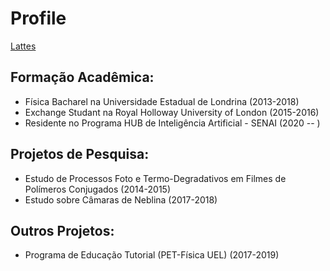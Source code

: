 # Profile
[Lattes](http://lattes.cnpq.br/9141359451514970)

## Formação Acadêmica:
* Física Bacharel na Universidade Estadual de Londrina (2013-2018)
* Exchange Studant na Royal Holloway University of London  (2015-2016)
* Residente no Programa HUB de Inteligência Artificial - SENAI (2020 -- )

## Projetos de Pesquisa:
* Estudo de Processos Foto e Termo-Degradativos em Filmes de Polímeros Conjugados (2014-2015)
* Estudo sobre Câmaras de Neblina (2017-2018)

## Outros Projetos:
* Programa de Educação Tutorial (PET-Física UEL) (2017-2019)
